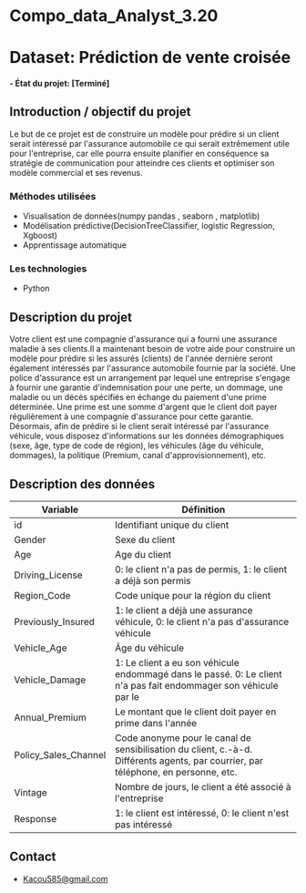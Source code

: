 # Compo_data_Analyst_3.20

# Dataset: Prédiction de vente croisée

#### - État du projet: [Terminé]

## Introduction / objectif du projet
Le but de ce projet est de construire un modèle pour prédire si un client serait intéressé par l'assurance automobile ce qui serait  extrêmement utile pour l'entreprise, car elle pourra ensuite planifier en conséquence sa stratégie de communication pour atteindre ces clients et optimiser son modèle commercial et ses revenus. 



### Méthodes utilisées
* Visualisation de données(numpy pandas , seaborn , matplotlib)
* Modélisation prédictive(DecisionTreeClassifier, logistic Regression, Xgboost)
* Apprentissage automatique

### Les technologies 
* Python
    

## Description du projet
Votre client est une compagnie d'assurance qui a fourni une assurance maladie à ses clients.Il a maintenant besoin de votre aide pour construire un modèle pour prédire si les assurés (clients) de l'année dernière seront également intéressés par l'assurance automobile fournie par la société.
Une police d'assurance est un arrangement par lequel une entreprise s'engage à fournir une garantie d'indemnisation pour une perte, un dommage, une maladie ou un décès spécifiés en échange du paiement d'une prime déterminée. Une prime est une somme d'argent que le client doit payer régulièrement à une compagnie d'assurance pour cette garantie.
Désormais, afin de prédire si le client serait intéressé par l'assurance véhicule, vous disposez d'informations sur les données démographiques (sexe, âge, type de code de région), les véhicules (âge du véhicule, dommages), la politique (Premium, canal d'approvisionnement), etc.

## Description des données
Variable | Définition
------------ | -------------
id | 	Identifiant unique du client
Gender| Sexe du client
Age | Age du client
Driving_License | 0: le client n'a pas de permis, 1: le client a déjà son permis
Region_Code | Code unique pour la région du client
Previously_Insured | 1: le client a déjà une assurance véhicule, 0: le client n'a pas d'assurance véhicule
Vehicle_Age | Âge du véhicule 
Vehicle_Damage | 1: Le client a eu son véhicule endommagé dans le passé. 0: Le client n'a pas fait endommager son véhicule par le
Annual_Premium | Le montant que le client doit payer en prime dans l'année
Policy_Sales_Channel | Code anonyme pour le canal de sensibilisation du client, c.-à-d. Différents agents, par courrier, par téléphone, en personne, etc.
Vintage | 	Nombre de jours, le client a été associé à l'entreprise
Response | 	1: le client est intéressé, 0: le client n'est pas intéressé


## Contact
* Kacou585@gmail.com
